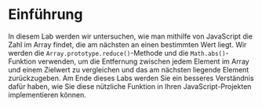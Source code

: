 # Einführung

In diesem Lab werden wir untersuchen, wie man mithilfe von JavaScript die Zahl im Array findet, die am nächsten an einen bestimmten Wert liegt. Wir werden die `Array.prototype.reduce()`-Methode und die `Math.abs()`-Funktion verwenden, um die Entfernung zwischen jedem Element im Array und einem Zielwert zu vergleichen und das am nächsten liegende Element zurückzugeben. Am Ende dieses Labs werden Sie ein besseres Verständnis dafür haben, wie Sie diese nützliche Funktion in Ihren JavaScript-Projekten implementieren können.
